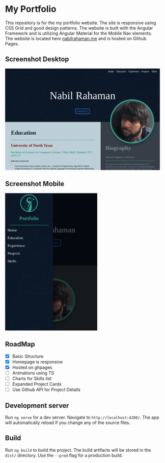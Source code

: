 # My Portfolio

This repository is for the my portfolio website. The site is responsive using CSS Grid and good design patterns. The website is built with the Angular Framework and is utilizing Angular Material for the Mobile Nav elements. The website is located here [nabilrahaman.me]("https://nabilrahaman.me") and is hosted on Github Pages. 

## Screenshot Desktop

<img src="homepage_desktop.png" alt="Desktop Homepage"/>

## Screenshot Mobile

<img src="homepage_mobile.png" alt="Mobile Homepage" width="300"/>

## RoadMap
- [x] Basic Structure
- [x] Homepage is responsive
- [x] Hosted on ghpages 
- [ ] Animations using TS
- [ ] Charts for Skills list
- [ ] Expanded Project Cards
- [ ] Use Github API for Project Details

## Development server

Run `ng serve` for a dev server. Navigate to `http://localhost:4200/`. The app will automatically reload if you change any of the source files.

## Build

Run `ng build` to build the project. The build artifacts will be stored in the `dist/` directory. Use the `--prod` flag for a production build.
